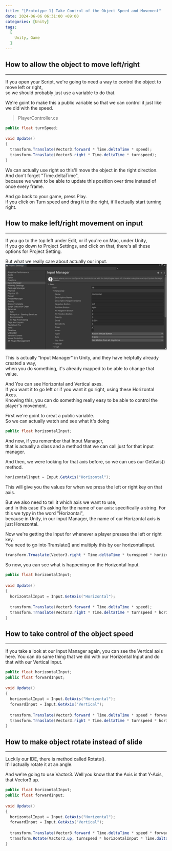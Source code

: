 ```yaml
---
title: "[Prototype 1] Take Control of the Object Speed and Movement"
date: 2024-06-06 06:31:00 +09:00
categories: [Unity]
tags:
  [
    Unity, Game
  ]
---
```


How to allow the object to move left/right
------------------------------------------
*****

If you open your Script, we're going to need a way to control the object to move left or right,   
so we should probably just use a variable to do that.

We're goint to make this a public variable so that we can control it just like we did with the speed.

> PlayerController.cs

```c#
public float turnSpeed;

void Update()
{
  transform.Translate(Vector3.forward * Time.deltaTime * speed);
  transform.Trnaslate(Vector3.right * Time.deltaTime * turnspeed);
}
```

We can actually use right so this'll move the object in the right direction.   
And don't forget "Time.deltaTime",   
because we want to be able to update this position over time instead of once every frame.

And go back to your game, press Play.   
if you click on Turn speed and drag it to the right, it'll actually start turning right.

How to make left/right movement on input
----------------------------------------
*****

If you go to the top left under Edit, or if you're on Mac, under Unity,   
if you go down to Project Settings, and click on that, there's all these options for Project Setting.

But what we really care about actually our input.
![Alt text](/assets/img/posts/Unity/inputManager.png)

This is actually "Input Manager" in Unity, and they have helpfully already created a way,    
when you do something, it's already mapped to be able to change that value.

And You can see Horizontal and Vertical axes.   
If you want it to go left or if you want it go right, using these Horizontal Axes.   
Knowing this, you can do something really easy to be able to control the player's movement.

First we're goint to creat a public variable.   
So we can actually watch and see what it's doing
```c#
public float horizontalInput;
```

And now, if you remember that Input Manager,   
that is actually a class and a method that we can call just for that input manager.

And then, we were looking for that axis before, so we can ues our GetAxis() method.
```c#
horizontalInput = Input.GetAxis("Horizontal");
```
This will give you the values for when we press the left or right key on that axis.

But we also need to tell it which axis we want to use,   
and in this case it's asking for the name of our axis: specifically a string.
For this we typy in the word "Horizontal",   
because in Unity, in our input Manager, the name of our Horizontal axis is just Horezontal.   

Now we're getting the Input for whenever a player presses the left or right key.   
You need to go into Translate() and multiply this by our horizontalInput.
```c#
transform.Trnaslate(Vector3.right * Time.deltaTime * turnspeed * horizontalInput);
```

So now, you can see what is happening on the Horizontal Input.


```c#
public float horizontalInput;

void Update()
{
  horizontalInput = Input.GetAxis("Horizontal");

  transform.Translate(Vector3.forward * Time.deltaTime * speed);
  transform.Trnaslate(Vector3.right * Time.deltaTime * turnspeed * horizontalInput);
}
```

How to take control of the object speed
----------------------------------------
*****

If you take a look at our Input Manager again, you can see the Vertical axis here.
You can do same thing that we did with our Horizontal Input and do that with our Vertical Input. 

```c#
public float horizontalInput;
public float forwardInput;

void Update()
{
  horizontalInput = Input.GetAxis("Horizontal");
  forwardInput = Input.GetAxis("Vertical");

  transform.Translate(Vector3.forward * Time.deltaTime * speed * forwardInput);
  transform.Trnaslate(Vector3.right * Time.deltaTime * turnspeed * horizontalInput);
}
```

How to make object rotate instead of slide
------------------------------------------
*****

Luckily our IDE, there is method called Rotate().    
It'll actually rotate it at an angle.

And we're going to use Vactor3.
Well you know that the Axis is that Y-Axis, that Vector3 up.

```c#
public float horizontalInput;
public float forwardInput;

void Update()
{
  horizontalInput = Input.GetAxis("Horizontal");
  forwardInput = Input.GetAxis("Vertical");

  transform.Translate(Vector3.forward * Time.deltaTime * speed * forwardInput);
  transform.Rotate(Vactor3.up, turnspeed * horizontalInput * Time.daltaTime);
}
```

